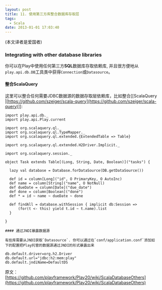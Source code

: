 ```yaml
---
layout: post
title: 11. 使用第三方库整合数据库存取层
tags:
  - Scala
date: 2013-01-01 17:03:40
---
```


(本文译者是爱国者)

### Integrating with other database libraries

你可以在Play中使用任何第三方**SQL**数据库存取依赖库, 并且很方便地从`play.api.db.DB`工具类中获得`Connection`或`Datasource`。

#### 整合ScalaQuery

这里可以整合任何需要JDBC数据源的数据存取层依赖库，比如整合[[ScalaQuery |[https://github.com/szeiger/scala-query](https://github.com/szeiger/scala-query)]]:

    import play.api.db._
    import play.api.Play.current

    import org.scalaquery.ql._
    import org.scalaquery.ql.TypeMapper._
    import org.scalaquery.ql.extended.{ExtendedTable => Table}

    import org.scalaquery.ql.extended.H2Driver.Implicit._ 

    import org.scalaquery.session._

    object Task extends Table[(Long, String, Date, Boolean)]("tasks") {

      lazy val database = Database.forDataSource(DB.getDataSource())

      def id = column[Long]("id", O PrimaryKey, O AutoInc)
      def name = column[String]("name", O NotNull)
      def dueDate = column[Date]("due_date")
      def done = column[Boolean]("done")
      def * = id ~ name ~ dueDate ~ done

      def findAll = database.withSession { implicit db:Session =>
          (for(t <- this) yield t.id ~ t.name).list
      }

    }

    #### 通过JNDI暴露数据源

    有些库需要从JNDI获取`Datasource`. 你可以通过在`conf/application.conf`添加如下的配置把Play托管的数据源通过JNDI的形式暴露出来

    db.default.driver=org.h2.Driver
    db.default.url="jdbc:h2:mem:play"
    db.default.jndiName=DefaultDS

原文：[https://github.com/playframework/Play20/wiki/ScalaDatabaseOthers](https://github.com/playframework/Play20/wiki/ScalaDatabaseOthers)